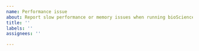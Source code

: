 ```yaml
---
name: Performance issue
about: Report slow performance or memory issues when running bioScience
title: ''
labels: ''
assignees: ''

---
```



